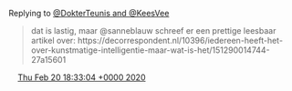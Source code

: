 Replying to [@DokterTeunis and @KeesVee](https://twitter.com/DokterTeunis/status/1230430817849139200)

> dat is lastig, maar @sanneblauw schreef er een prettige leesbaar artikel over: https://decorrespondent\.nl/10396/iedereen\-heeft\-het\-over\-kunstmatige\-intelligentie\-maar\-wat\-is\-het/151290014744\-27a15601

<img src="../../media/tweet.ico" width="12" /> [Thu Feb 20 18:33:04 +0000 2020](https://twitter.com/DromerDenker/status/1230561019979677696)